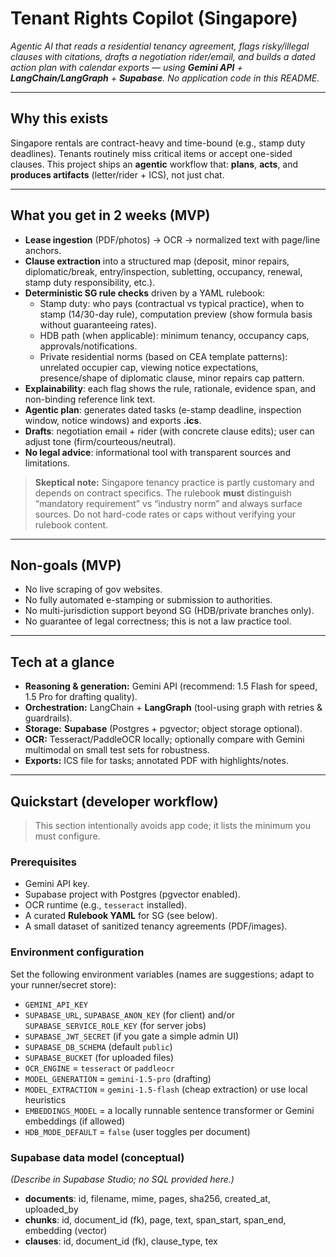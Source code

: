 # Tenant Rights Copilot (Singapore)
*Agentic AI that reads a residential tenancy agreement, flags risky/illegal clauses with citations, drafts a negotiation rider/email, and builds a dated action plan with calendar exports — using **Gemini API** + **LangChain/LangGraph** + **Supabase**. No application code in this README.*

---

## Why this exists
Singapore rentals are contract-heavy and time-bound (e.g., stamp duty deadlines). Tenants routinely miss critical items or accept one-sided clauses. This project ships an **agentic** workflow that: **plans**, **acts**, and **produces artifacts** (letter/rider + ICS), not just chat.

---

## What you get in 2 weeks (MVP)
- **Lease ingestion** (PDF/photos) → OCR → normalized text with page/line anchors.
- **Clause extraction** into a structured map (deposit, minor repairs, diplomatic/break, entry/inspection, subletting, occupancy, renewal, stamp duty responsibility, etc.).
- **Deterministic SG rule checks** driven by a YAML rulebook:
  - Stamp duty: who pays (contractual vs typical practice), when to stamp (14/30-day rule), computation preview (show formula basis without guaranteeing rates).
  - HDB path (when applicable): minimum tenancy, occupancy caps, approvals/notifications.
  - Private residential norms (based on CEA template patterns): unrelated occupier cap, viewing notice expectations, presence/shape of diplomatic clause, minor repairs cap pattern.
- **Explainability**: each flag shows the rule, rationale, evidence span, and non-binding reference link text.
- **Agentic plan**: generates dated tasks (e-stamp deadline, inspection window, notice windows) and exports **.ics**.
- **Drafts**: negotiation email + rider (with concrete clause edits); user can adjust tone (firm/courteous/neutral).
- **No legal advice**: informational tool with transparent sources and limitations.

> **Skeptical note:** Singapore tenancy practice is partly customary and depends on contract specifics. The rulebook **must** distinguish “mandatory requirement” vs “industry norm” and always surface sources. Do not hard-code rates or caps without verifying your rulebook content.

---

## Non-goals (MVP)
- No live scraping of gov websites.
- No fully automated e-stamping or submission to authorities.
- No multi-jurisdiction support beyond SG (HDB/private branches only).
- No guarantee of legal correctness; this is not a law practice tool.

---

## Tech at a glance
- **Reasoning & generation:** Gemini API (recommend: 1.5 Flash for speed, 1.5 Pro for drafting quality).
- **Orchestration:** LangChain + **LangGraph** (tool-using graph with retries & guardrails).
- **Storage:** **Supabase** (Postgres + pgvector; object storage optional).
- **OCR:** Tesseract/PaddleOCR locally; optionally compare with Gemini multimodal on small test sets for robustness.
- **Exports:** ICS file for tasks; annotated PDF with highlights/notes.

---

## Quickstart (developer workflow)
> This section intentionally avoids app code; it lists the minimum you must configure.

### Prerequisites
- Gemini API key.
- Supabase project with Postgres (pgvector enabled).
- OCR runtime (e.g., `tesseract` installed).
- A curated **Rulebook YAML** for SG (see below).
- A small dataset of sanitized tenancy agreements (PDF/images).

### Environment configuration
Set the following environment variables (names are suggestions; adapt to your runner/secret store):
- `GEMINI_API_KEY`
- `SUPABASE_URL`, `SUPABASE_ANON_KEY` (for client) and/or `SUPABASE_SERVICE_ROLE_KEY` (for server jobs)
- `SUPABASE_JWT_SECRET` (if you gate a simple admin UI)
- `SUPABASE_DB_SCHEMA` (default `public`)
- `SUPABASE_BUCKET` (for uploaded files)
- `OCR_ENGINE` = `tesseract` or `paddleocr`
- `MODEL_GENERATION` = `gemini-1.5-pro` (drafting)
- `MODEL_EXTRACTION` = `gemini-1.5-flash` (cheap extraction) or use local heuristics
- `EMBEDDINGS_MODEL` = a locally runnable sentence transformer or Gemini embeddings (if allowed)
- `HDB_MODE_DEFAULT` = `false` (user toggles per document)

### Supabase data model (conceptual)
*(Describe in Supabase Studio; no SQL provided here.)*
- **documents**: id, filename, mime, pages, sha256, created_at, uploaded_by
- **chunks**: id, document_id (fk), page, text, span_start, span_end, embedding (vector)
- **clauses**: id, document_id (fk), clause_type, tex
